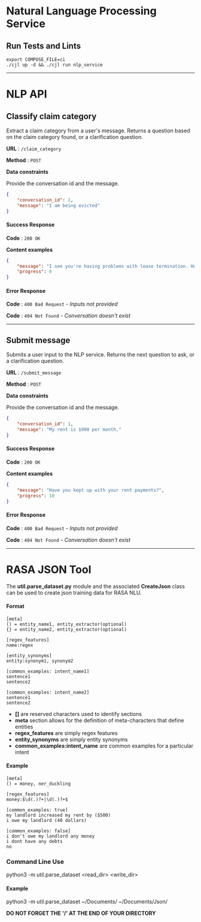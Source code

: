 # Natural Language Processing Service

## Run Tests and Lints

```
export COMPOSE_FILE=ci
./cjl up -d && ./cjl run nlp_service
```

---
# NLP API

## Classify claim category

Extract a claim category from a user's message. Returns a question based on the claim category found, or a clarification question.

**URL** : `/claim_category`

**Method** : `POST`

**Data constraints**

Provide the conversation id and the message.

```json
{
    "conversation_id": 1,
    "message": "I am being evicted"
}
```
#### Success Response

**Code** : `200 OK`

**Content examples**

```json
{
    "message": "I see you're having problems with lease termination. Have you kept up with your rent payments?",
    "progress": 0
}
```

#### Error Response

**Code** : `400 Bad Request` - *Inputs not provided*

**Code** : `404 Not Found` - *Conversation doesn't exist*

---
## Submit message

Submits a user input to the NLP service. Returns the next question to ask, or a clarification question.

**URL** : `/submit_message`

**Method** : `POST`

**Data constraints**

Provide the conversation id and the message.

```json
{
    "conversation_id": 1,
    "message": "My rent is $900 per month."
}
```
#### Success Response

**Code** : `200 OK`

**Content examples**

```json
{
    "message": "Have you kept up with your rent payments?",
    "progress": 10
}
```

#### Error Response

**Code** : `400 Bad Request` - *Inputs not provided*

**Code** : `404 Not Found` - *Conversation doesn't exist*

---

# RASA JSON Tool
The **util.parse_dataset.py** module and the associated **CreateJson** class can be used to create json training data for RASA NLU.

#### Format
```
[meta]
() = entity_name1, entity_extractor(optional)
{} = entity_name2, entity_extractor(optional)

[regex_features]
name:regex

[entity_synonyms]
entity:synonym1, synonym2

[common_examples: intent_name1]
sentence1
sentence2

[common_examples: intent_name2]
sentence1
sentence2

```

- **[]** are reserved characters used to identify sections
- **meta** section allows for the definition of meta-characters that define entities
- **regex_features** are simply regex features
- **entity_synonyms** are simply entity synonyms
- **common_examples:intent_name** are common examples for a particular intent


#### Example
```
[meta]
() = money, ner_duckling

[regex_features]
money:$\d(.)?+|\d(.)?+$

[common_examples: true]
my landlord increased my rent by ($500)
i owe my landlord (40 dollars)

[common_examples: false]
i don't owe my landlord any money
i dont have any debts
no

```

### Command Line Use
python3 -m util.parse_dataset <read_dir> <write_dir>

#### Example
python3 -m util.parse_dataset ~/Documents/ ~/Documents/Json/

**DO NOT FORGET THE '/' AT THE END OF YOUR DIRECTORY**